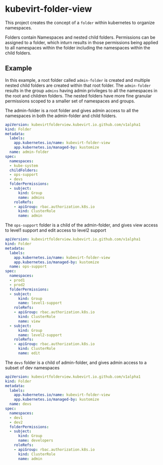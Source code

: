 # kubevirt-folder-view


This project creates the concept of a `folder` within kubernetes to organize namespaces.

Folders contain Namespaces and nested child folders. Permissions can be assigned to a folder, which inturn results in those permissions being applied to all namespaces within the folder including the namespaces within the child folders.

## Example

In this example, a root folder called `admin-folder` is created and multiple nested child folders are created within that root folder. The `admin-folder` results in the group `admins` having admin privileges to all the namespaces in the root and children folders. The nested folders have more fine granular permissions scoped to a smaller set of namespaces and groups.

The admin-folder is a root folder and gives admin access to all the namespaces in both the admin-folder and child folders.

```yaml
apiVersion: kubevirtfolderview.kubevirt.io.github.com/v1alpha1
kind: Folder
metadata:
  labels:
    app.kubernetes.io/name: kubevirt-folder-view
    app.kubernetes.io/managed-by: kustomize
  name: admin-folder
spec:
  namespaces:
  - kube-system
  childFolders:
  - ops-support
  - devs
  folderPermissions:
  - subject:
      kind: Group
      name: admins
    roleRefs:
    - apiGroup: rbac.authorization.k8s.io
      kind: ClusterRole
      name: admin
```

The `ops-support` folder is a child of the admin-folder, and gives view access to level1 support and edit access to level2 support

```yaml
apiVersion: kubevirtfolderview.kubevirt.io.github.com/v1alpha1
kind: Folder
metadata:
  labels:
    app.kubernetes.io/name: kubevirt-folder-view
    app.kubernetes.io/managed-by: kustomize
  name: ops-support
spec:
  namespaces:
  - prod1
  - prod2
  folderPermissions:
  - subject:
      kind: Group
      name: level1-support
    roleRefs:
    - apiGroup: rbac.authorization.k8s.io
      kind: ClusterRole
      name: view
  - subject:
      kind: Group
      name: level2-support
    roleRefs:
    - apiGroup: rbac.authorization.k8s.io
      kind: ClusterRole
      name: edit
```

The `devs` folder is a child of admin-folder, and gives admin access to a subset of dev namespaces

```yaml
apiVersion: kubevirtfolderview.kubevirt.io.github.com/v1alpha1
kind: Folder
metadata:
  labels:
    app.kubernetes.io/name: kubevirt-folder-view
    app.kubernetes.io/managed-by: kustomize
  name: devs
spec:
  namespaces:
  - dev1
  - dev2
  folderPermissions:
  - subject:
      kind: Group
      name: developers
    roleRefs:
    - apiGroup: rbac.authorization.k8s.io
      kind: ClusterRole
      name: admin
```

